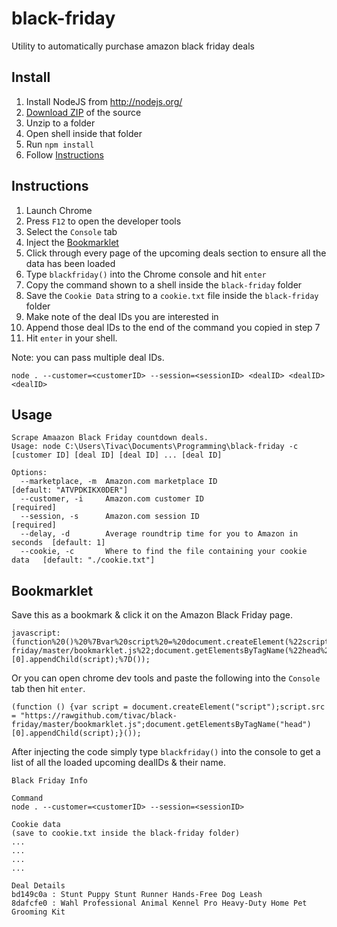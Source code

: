 black-friday
=============

Utility to automatically purchase amazon black friday deals

## Install ##

1.  Install NodeJS from http://nodejs.org/
2.  [Download ZIP](https://github.com/tivac/black-friday/archive/master.zip) of the source
3.  Unzip to a folder
4.  Open shell inside that folder
5.  Run `npm install`
6.  Follow [Instructions](#instructions)

## Instructions ##

1.  Launch Chrome
2.  Press `F12` to open the developer tools
3.  Select the `Console` tab
4.  Inject the [Bookmarklet](#bookmarklet)
5.  Click through every page of the upcoming deals section to ensure all the data has been loaded
6.  Type `blackfriday()` into the Chrome console and hit `enter`
7.  Copy the command shown to a shell inside the `black-friday` folder
8.  Save the `Cookie Data` string to a `cookie.txt` file inside the `black-friday` folder
9.  Make note of the deal IDs you are interested in
10. Append those deal IDs to the end of the command you copied in step 7
11. Hit `enter` in your shell.


Note: you can pass multiple deal IDs.

    node . --customer=<customerID> --session=<sessionID> <dealID> <dealID> <dealID>

## Usage ##

    Scrape Amaazon Black Friday countdown deals.
    Usage: node C:\Users\Tivac\Documents\Programming\black-friday -c [customer ID] [deal ID] [deal ID] ... [deal ID]

    Options:
      --marketplace, -m  Amazon.com marketplace ID                            [default: "ATVPDKIKX0DER"]
      --customer, -i     Amazon.com customer ID                               [required]
      --session, -s      Amazon.com session ID                                [required]
      --delay, -d        Average roundtrip time for you to Amazon in seconds  [default: 1]
      --cookie, -c       Where to find the file containing your cookie data   [default: "./cookie.txt"]
      
## Bookmarklet ##

Save this as a bookmark & click it on the Amazon Black Friday page.

    javascript:(function%20()%20%7Bvar%20script%20=%20document.createElement(%22script%22);script.src%20=%20%22https://rawgithub.com/tivac/black-friday/master/bookmarklet.js%22;document.getElementsByTagName(%22head%22)[0].appendChild(script);%7D());
    
Or you can open chrome dev tools and paste the following into the `Console` tab then hit `enter`.

    (function () {var script = document.createElement("script");script.src = "https://rawgithub.com/tivac/black-friday/master/bookmarklet.js";document.getElementsByTagName("head")[0].appendChild(script);}());

After injecting the code simply type `blackfriday()` into the console to get a list of all the loaded upcoming dealIDs & their name.
    
    Black Friday Info
    
    Command
    node . --customer=<customerID> --session=<sessionID>
    
    Cookie data
    (save to cookie.txt inside the black-friday folder)
    ...
    ...
    ...
    ...
    
    Deal Details
    bd149c0a : Stunt Puppy Stunt Runner Hands-Free Dog Leash
    8dafcfe0 : Wahl Professional Animal Kennel Pro Heavy-Duty Home Pet Grooming Kit
